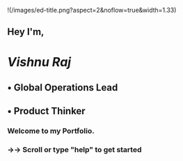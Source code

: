 !(/images/ed-title.png?aspect=2&noflow=true&width=1.33)


##   Hey I'm, 

#  *Vishnu Raj*

##   • Global Operations Lead
##   • Product Thinker





### Welcome to my Portfolio.
### →→ Scroll or type "help" to get started
